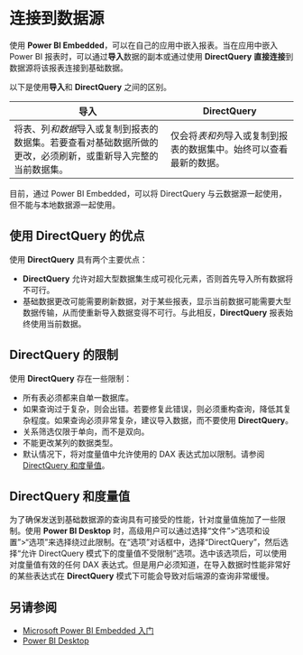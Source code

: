 <properties
   pageTitle="Microsoft Power BI Embedded - 连接到数据源"
   description="Power BI Embedded, 连接到数据源"
   services="power-bi-embedded"
   documentationCenter=""
   authors="mgblythe"
   manager="NA"
   editor=""
   tags=""/>
<tags
   ms.service="power-bi-embedded"
   ms.devlang="NA"
   ms.topic="article"
   ms.tgt_pltfrm="NA"
   ms.workload="powerbi"
   ms.date="07/05/2016"
   ms.author="mblythe"
   wacn.date=""/>  


# 连接到数据源

使用 **Power BI Embedded**，可以在自己的应用中嵌入报表。当在应用中嵌入 Power BI 报表时，可以通过**导入**数据的副本或通过使用 **DirectQuery** **直接连接**到数据源将该报表连接到基础数据。

以下是使用**导入**和 **DirectQuery** 之间的区别。

|导入 | DirectQuery
|---|---
|将表、列*和数据*导入或复制到报表的数据集。若要查看对基础数据所做的更改，必须刷新，或重新导入完整的当前数据集。|仅会将*表和列*导入或复制到报表的数据集中。始终可以查看最新的数据。
目前，通过 Power BI Embedded，可以将 DirectQuery 与云数据源一起使用，但不能与本地数据源一起使用。

## 使用 DirectQuery 的优点

使用 **DirectQuery** 具有两个主要优点：

   -	**DirectQuery** 允许对超大型数据集生成可视化元素，否则首先导入所有数据将不可行。
   -	基础数据更改可能需要刷新数据，对于某些报表，显示当前数据可能需要大型数据传输，从而使重新导入数据变得不可行。与此相反，**DirectQuery** 报表始终使用当前数据。

## DirectQuery 的限制

   使用 **DirectQuery** 存在一些限制：

   -	所有表必须都来自单一数据库。
   -	如果查询过于复杂，则会出错。若要修复此错误，则必须重构查询，降低其复杂程度。如果查询必须非常复杂，建议导入数据，而不要使用 **DirectQuery**。
   -	关系筛选仅限于单向，而不是双向。
   -	不能更改某列的数据类型。
   -	默认情况下，将对度量值中允许使用的 DAX 表达式加以限制。请参阅 [DirectQuery 和度量值](#measures)。

<a name="measures"/>  

## DirectQuery 和度量值

为了确保发送到基础数据源的查询具有可接受的性能，针对度量值施加了一些限制。使用 **Power BI Desktop** 时，高级用户可以通过选择“文件”>“选项和设置”>“选项”来选择绕过此限制。在“选项”对话框中，选择“DirectQuery”，然后选择“允许 DirectQuery 模式下的度量值不受限制”选项。选中该选项后，可以使用对度量值有效的任何 DAX 表达式。但是用户必须知道，在导入数据时性能非常好的某些表达式在 **DirectQuery** 模式下可能会导致对后端源的查询非常缓慢。

## 另请参阅
- [Microsoft Power BI Embedded 入门](/documentation/articles/power-bi-embedded-get-started/)
- [Power BI Desktop](https://powerbi.microsoft.com/documentation/powerbi-desktop-get-the-desktop/)

<!---HONumber=Mooncake_1010_2016-->